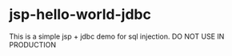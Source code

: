 # jsp-hello-world-jdbc
This is a simple jsp + jdbc demo for sql injection. DO NOT USE IN PRODUCTION
